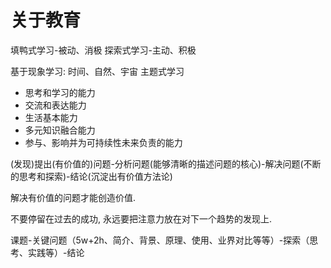 #  关于教育

填鸭式学习-被动、消极
探索式学习-主动、积极

基于现象学习: 时间、自然、宇宙
主题式学习

- 思考和学习的能力
- 交流和表达能力
- 生活基本能力
- 多元知识融合能力
- 参与、影响并为可持续性未来负责的能力


(发现)提出(有价值的)问题-分析问题(能够清晰的描述问题的核心)-解决问题(不断的思考和探索)-结论(沉淀出有价值方法论)

解决有价值的问题才能创造价值.

不要停留在过去的成功,  永远要把注意力放在对下一个趋势的发现上.

课题-关键问题（5w+2h、简介、背景、原理、使用、业界对比等等）-探索（思考、实践等）-结论
